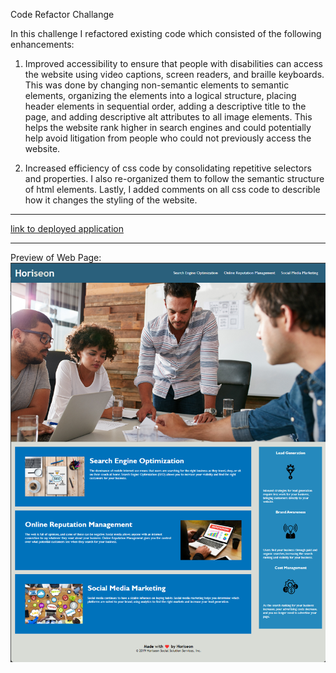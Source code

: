 Code Refactor Challange

In this challenge I refactored existing code which consisted of the following enhancements:

1. Improved accessibility to ensure that people with disabilities can access the website using video captions, screen readers, and braille keyboards. This was done by changing non-semantic elements to semantic elements, organizing the elements into a logical structure, placing header elements in sequential order, adding a descriptive title to the page, and adding descriptive alt attributes to all image elements. This helps the website rank higher in search engines and could potentially help avoid litigation from people who could not previously access the website. 

2. Increased efficiency of css code by consolidating repetitive selectors and properties. I also re-organized them to follow the semantic structure of html elements. Lastly, I added comments on all css code to describle how it changes the styling of the website.
__________________________________________________________________________________________________________________

[link to deployed application](https://)
__________________________________________________________________________________________________________________

Preview of Web Page:
![Preview of Web Page](./assets/images/screenshot1.png)